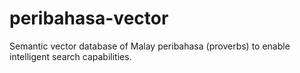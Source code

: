 # peribahasa-vector
Semantic vector database of Malay peribahasa (proverbs) to enable intelligent search capabilities.
